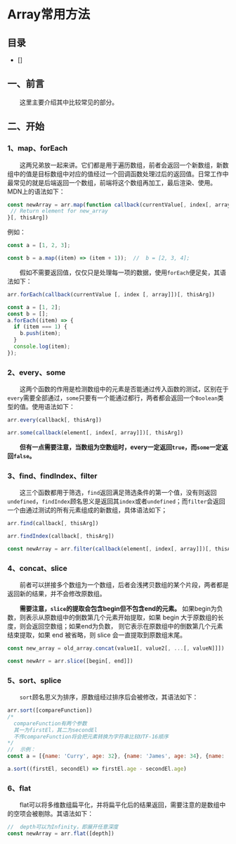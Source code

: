 # Array常用方法

## 目录
- []

## 一、前言
&emsp;&emsp;这里主要介绍其中比较常见的部分。

## 二、开始

### 1、map、forEach

&emsp;&emsp;这两兄弟放一起来讲。它们都是用于遍历数组，前者会返回一个新数组，新数组中的值是目标数组中对应的值经过一个回调函数处理过后的返回值。日常工作中最常见的就是后端返回一个数组，前端将这个数组再加工，最后渲染、使用。MDN上的语法如下：
```js
const newArray = arr.map(function callback(currentValue[, index[, array]]) {
 // Return element for new_array
}[, thisArg])
```
例如：
```js
const a = [1, 2, 3];

const b = a.map((item) => (item + 1));  //  b = [2, 3, 4];
```
&emsp;&emsp;假如不需要返回值，仅仅只是处理每一项的数据，使用`forEach`便足矣，其语法如下：
```js
arr.forEach(callback(currentValue [, index [, array]])[, thisArg])

const a = [1, 2];
const b = [];
a.forEach((item) => {
  if (item === 1) {
    b.push(item);
  }
  console.log(item);
});
```
### 2、every、some
&emsp;&emsp;这两个函数的作用是检测数组中的元素是否能通过传入函数的测试，区别在于`every`需要全部通过，`some`只要有一个能通过都行，两者都会返回一个`Boolean`类型的值。使用语法如下：
```js
arr.every(callback[, thisArg])

arr.some(callback(element[, index[, array]])[, thisArg])
```
&emsp;&emsp;**但有一点需要注意，当数组为空数组时，every一定返回`true`，而`some`一定返回`false`。**

### 3、find、findIndex、filter
&emsp;&emsp;这三个函数都用于筛选，`find`返回满足筛选条件的第一个值，没有则返回`undefined`，`findIndex`顾名思义是返回其`index`或者`undefined`；而`filter`会返回一个由通过测试的所有元素组成的新数组，具体语法如下；
```js
arr.find(callback[, thisArg])

arr.findIndex(callback[, thisArg])

const newArray = arr.filter(callback(element[, index[, array]])[, thisArg])
```
### 4、concat、slice
&emsp;&emsp;前者可以拼接多个数组为一个数组，后者会浅拷贝数组的某个片段，两者都是返回新的结果，并不会修改原数组。

&emsp;&emsp;**需要注意，`slice`的提取会包含begin但不包含end的元素。**
如果begin为负数，则表示从原数组中的倒数第几个元素开始提取，如果 begin 大于原数组的长度，则会返回空数组；如果end为负数， 则它表示在原数组中的倒数第几个元素结束提取，如果 end 被省略，则 slice 会一直提取到原数组末尾。
```js
const new_array = old_array.concat(value1[, value2[, ...[, valueN]]])

const newArr = arr.slice([begin[, end]])
```

### 5、sort、splice
&emsp;&emsp;`sort`顾名思义为排序，原数组经过排序后会被修改，其语法如下：
```js
arr.sort([compareFunction])
/*
  compareFunction有两个参数
  其一为firstEl，其二为secondEl
  不传compareFunction将会把元素转换为字符串比较UTF-16顺序
*/
//  示例：
const a = [{name: 'Curry', age: 32}, {name: 'James', age: 34}, {name: 'Zion', age: 20}];

a.sort((firstEl, secondEl) => firstEl.age - secondEl.age)
```

### 6、flat
&emsp;&emsp;flat可以将多维数组扁平化，并将扁平化后的结果返回，需要注意的是数组中的空项会被剔除。其语法如下：
```js
//  depth可以为Infinity，即展开任意深度
const newArray = arr.flat([depth])
```
